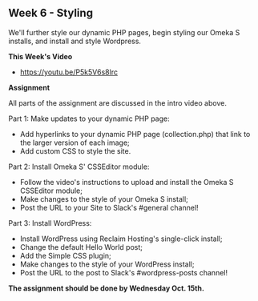 ## Week 6 - Styling

We'll further style our dynamic PHP pages, begin styling our Omeka S installs, and install and style Wordpress.

**This Week's Video**

- <https://youtu.be/P5k5V6s8lrc>

**Assignment**

All parts of the assignment are discussed in the intro video above.

Part 1: Make updates to your dynamic PHP page:
- Add hyperlinks to your dynamic PHP page (collection.php) that link to the larger version of each image;
- Add custom CSS to style the site.

Part 2: Install Omeka S' CSSEditor module:
- Follow the video's instructions to upload and install the Omeka S CSSEditor module;
- Make changes to the style of your Omeka S install;
- Post the URL to your Site to Slack's #general channel!

Part 3: Install WordPress:
- Install WordPress using Reclaim Hosting's single-click install;
- Change the default Hello World post;
- Add the Simple CSS plugin;
- Make changes to the style of your WordPress install;
- Post the URL to the post to Slack's #wordpress-posts channel!

**The assignment should be done by Wednesday Oct. 15th.**
